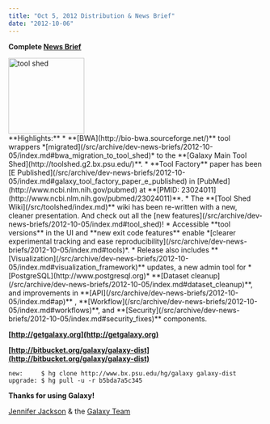 ```yaml
---
title: "Oct 5, 2012 Distribution & News Brief"
date: "2012-10-06"
---
```

**Complete [News Brief](/src/archive/dev-news-briefs/2012-10-05/index.md)**
<div class='right'><a href='http://toolshed.g2.bx.psu.edu'><img src="/src/images/logos/ToolShed.jpg" alt="tool shed" width="150px" /></a></div>
**Highlights:**
* **[BWA](http://bio-bwa.sourceforge.net/)** tool wrappers *[migrated](/src/archive/dev-news-briefs/2012-10-05/index.md#bwa_migration_to_tool_shed)* to the **[Galaxy Main Tool Shed](http://toolshed.g2.bx.psu.edu/)**. 
* **Tool Factory** paper has been [E Published](/src/archive/dev-news-briefs/2012-10-05/index.md#galaxy_tool_factory_paper_e_published) in [PubMed](http://www.ncbi.nlm.nih.gov/pubmed) at **[PMID: 23024011](http://www.ncbi.nlm.nih.gov/pubmed/23024011)**.
* The **[Tool Shed Wiki](/src/toolshed/index.md)** wiki has been re-written with a new, cleaner presentation. And check out all the [new features](/src/archive/dev-news-briefs/2012-10-05/index.md#tool_shed)!
* Accessible **tool versions** in the UI and **new exit code features** enable *[clearer experimental tracking and ease reproducibility](/src/archive/dev-news-briefs/2012-10-05/index.md#tools)*.
* Release also includes **[Visualization](/src/archive/dev-news-briefs/2012-10-05/index.md#visualization_framework)** updates, a new admin tool for *[PostgreSQL](http://www.postgresql.org)* **[Dataset cleanup](/src/archive/dev-news-briefs/2012-10-05/index.md#dataset_cleanup)**, and improvements in **[API](/src/archive/dev-news-briefs/2012-10-05/index.md#ap)** , **[Workflow](/src/archive/dev-news-briefs/2012-10-05/index.md#workflows)**,  and **[Security](/src/archive/dev-news-briefs/2012-10-05/index.md#security_fixes)** components.

**[http://getgalaxy.org](http://getgalaxy.org)**

**[http://bitbucket.org/galaxy/galaxy-dist](http://bitbucket.org/galaxy/galaxy-dist)**
```
new:     $ hg clone http://www.bx.psu.edu/hg/galaxy galaxy-dist
upgrade: $ hg pull -u -r b5bda7a5c345
```


**Thanks for using Galaxy!**

[Jennifer Jackson](/src/people/jennifer-jackson/index.md) & the [Galaxy Team](/src/galaxy-team/index.md)
